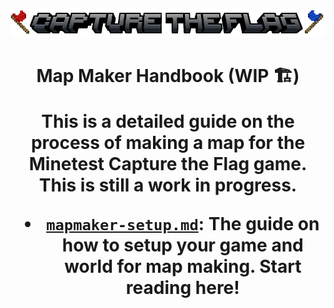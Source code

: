 <p align="center">
    <img src="header.png">
</p>

<h1 align="center">Map Maker Handbook (WIP 🏗️)</hi>

This is a detailed guide on the process of making a map for the Minetest Capture the Flag game. This is still a work in progress.

* [`mapmaker-setup.md`](https://github.com/CTF-handbooks/map-maker-handbook/blob/main/mapmaker-setup.md#the-map-makers-handbook-wip): The guide on how to setup your game and world for map making. Start reading here!

